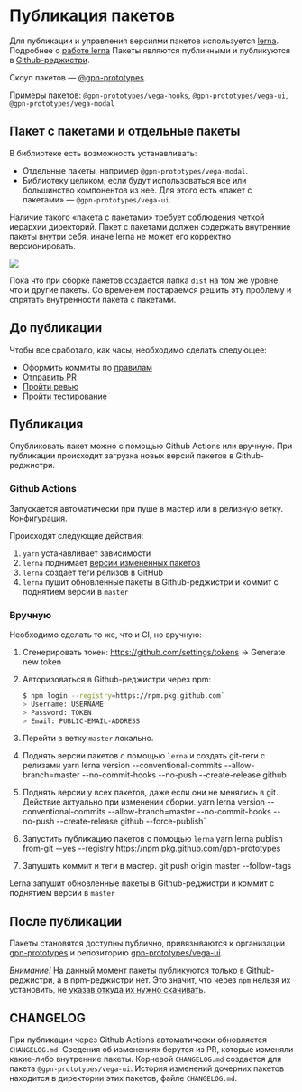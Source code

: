 # Публикация пакетов

Для публикации и управления версиями пакетов используется [lerna](https://lerna.js.org/). Подробнее о [работе lerna](lerna.md)
Пакеты являются публичными и публикуются в [Github-реджистри](https://npm.pkg.github.com).

Скоуп пакетов — [@gpn-prototypes](https://github.com/orgs/gpn-prototypes/packages).

Примеры пакетов: `@gpn-prototypes/vega-hooks`, `@gpn-prototypes/vega-ui`, `@gpn-prototypes/vega-modal`

## Пакет с пакетами и отдельные пакеты

В библиотеке есть возможность устанавливать:

-   Отдельные пакеты, например `@gpn-prototypes/vega-modal`.
-   Библиотеку целиком, если будут использоваться все или большинство компонентов из нее. Для этого есть «пакет с пакетами» — `@gpn-prototypes/vega-ui`.

Наличие такого «пакета с пакетами» требует соблюдения четкой иерархии директорий. Пакет с пакетами должен содержать внутренние пакеты внутри себя, иначе lerna не может его корректно версионировать.

![](http://s.csssr.ru/U02GZ926T/2020-05-15-1511-aenyraj433.jpg)

Пока что при сборке пакетов создается папка `dist` на том же уровне, что и другие пакеты. Со временем постараемся решить эту проблему и спрятать внутренности пакета с пакетами.

## До публикации

Чтобы все сработало, как часы, необходимо сделать следующее:

-   Оформить коммиты по [правилам](commits-style.md)
-   [Отправить PR](pr-style.md)
-   [Пройти ревью](review.md)
-   [Пройти тестирование](qa-flow.md)

## Публикация

Опубликовать пакет можно с помощью Github Actions или вручную. При публикации происходит загрузка новых версий пакетов в Github-реджистри.

### Github Actions

Запускается автоматически при пуше в мастер или в релизную ветку. [Конфигурация](../.github/workflows/publish.yml).

Происходят следующие действия:

1.  `yarn` устанавливает зависимости
2.  `lerna` поднимает [версии измененных пакетов](lerna.md)
3.  `lerna` создает теги релизов в GitHub
4.  `lerna` пушит обновленные пакеты в Github-реджистри и коммит с поднятием версии в `master`

### Вручную

Необходимо сделать то же, что и CI, но вручную:

1.  Сгенерировать токен: <https://github.com/settings/tokens> → Generate new token

2.  Авторизоваться в Github-реджистри через npm:

    ```bash
    $ npm login --registry=https://npm.pkg.github.com`
    > Username: USERNAME
    > Password: TOKEN
    > Email: PUBLIC-EMAIL-ADDRESS
    ```

3.  Перейти в ветку `master` локально.

4.  Поднять версии пакетов с помощью `lerna` и создать git-теги с релизами
    yarn lerna version --conventional-commits --allow-branch=master --no-commit-hooks --no-push --create-release github

5.  Поднять версии у всех пакетов, даже если они не менялись в git. Действие актуально при изменении сборки.
    yarn lerna version --conventional-commits --allow-branch=master --no-commit-hooks --no-push --create-release github --force-publish\`

6.  Запустить публикацию пакетов с помощью `lerna`
    yarn lerna publish from-git --yes --registry <https://npm.pkg.github.com/gpn-prototypes>

7.  Запушить коммит и теги в мастер.
    git push origin master --follow-tags

Lerna запушит обновленные пакеты в Github-реджистри и коммит с поднятием версии в `master`

## После публикации

Пакеты становятся доступны публично, привязываются к организации [gpn-prototypes](https://github.com/orgs/gpn-prototypes/packages) и репозиторию [gpn-prototypes/vega-ui](https://github.com/gpn-prototypes/vega-ui/packages).

_Внимание!_ На данный момент пакеты публикуются только в Github-реджистри, а в npm-реджистри нет. Это значит, что через `npm` нельзя их установить, не [указав откуда их нужно скачивать](package-installation.md).

## CHANGELOG

При публикации через Github Actions автоматически обновляется `CHANGELOG.md`. Сведения об изменениях берутся из PR, которые изменяли какие-либо внутренние пакеты.
Корневой `CHANGELOG.md` создается для пакета `@gpn-prototypes/vega-ui`. История изменений дочерних пакетов находится в директории этих пакетов, файле `CHANGELOG.md`.
